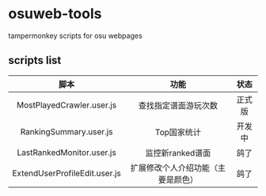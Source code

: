 # osuweb-tools
tampermonkey scripts for osu webpages

## scripts list
| 脚本 | 功能 | 状态 |
| :---: | :---: | :---: |
| MostPlayedCrawler.user.js | 查找指定谱面游玩次数 | 正式版 |
| RankingSummary.user.js | Top国家统计 | 开发中 |
| LastRankedMonitor.user.js | 监控新ranked谱面 | 鸽了 |
| ExtendUserProfileEdit.user.js | 扩展修改个人介绍功能（主要是颜色） | 鸽了 |
